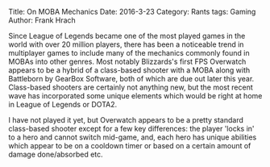 Title: On MOBA Mechanics
Date: 2016-3-23
Category: Rants
tags: Gaming
Author: Frank Hrach

Since League of Legends became one of the most played games in the world with over 20 million players, there has been a noticeable trend in multiplayer games to include many of the mechanics commonly found in MOBAs into other genres. Most notably Blizzards's first FPS Overwatch appears to be a hybrid of a class-based shooter with a MOBA along with Battleborn by GearBox Software, both of which are due out later this year. Class-based shooters are certainly not anything new, but the most recent wave has incorporated some unique elements which would be right at home in League of Legends or DOTA2.

I have not played it yet, but Overwatch appears to be a pretty standard class-based shooter except for a few key differences: the player 'locks in' to a hero and cannot switch mid-game, and, each hero has unique abilities which appear to be on a cooldown timer or based on a certain amount of damage done/absorbed etc.
